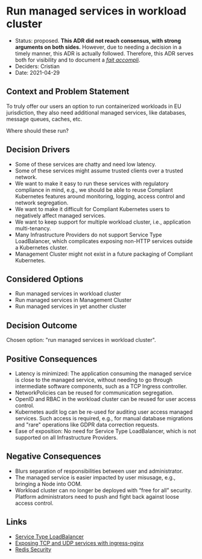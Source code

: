 # Run managed services in workload cluster

* Status: proposed. **This ADR did not reach consensus, with strong arguments on both sides.** However, due to needing a decision in a timely manner, this ADR is actually followed. Therefore, this ADR serves both for visibility and to document a *[fait accompli](https://en.wikipedia.org/wiki/Glossary_of_French_expressions_in_English#F)*.
* Deciders: Cristian
* Date: 2021-04-29

## Context and Problem Statement

To truly offer our users an option to run containerized workloads in EU jurisdiction, they also need additional managed services, like databases, message queues, caches, etc.

Where should these run?

## Decision Drivers

* Some of these services are chatty and need low latency.
* Some of these services might assume trusted clients over a trusted network.
* We want to make it easy to run these services with regulatory compliance in mind, e.g., we should be able to reuse Compliant Kubernetes features around monitoring, logging, access control and network segregation.
* We want to make it difficult for Compliant Kubernetes users to negatively affect managed services.
* We want to keep support for multiple workload cluster, i.e., application multi-tenancy.
* Many Infrastructure Providers do not support Service Type LoadBalancer, which complicates exposing non-HTTP services outside a Kubernetes cluster.
* Management Cluster might not exist in a future packaging of Compliant Kubernetes.

## Considered Options

* Run managed services in workload cluster
* Run managed services in Management Cluster
* Run managed services in yet another cluster

## Decision Outcome

Chosen option: "run managed services in workload cluster".

## Positive Consequences

* Latency is minimized: The application consuming the managed service is close to the managed service, without needing to go through intermediate software components, such as a TCP Ingress controller.
* NetworkPolicies can be reused for communication segregation.
* OpenID and RBAC in the workload cluster can be reused for user access control.
* Kubernetes audit log can be re-used for auditing user access managed services. Such access is required, e.g., for manual database migrations and "rare" operations like GDPR data correction requests.
* Ease of exposition: No need for Service Type LoadBalancer, which is not supported on all Infrastructure Providers.

## Negative Consequences

* Blurs separation of responsibilities between user and administrator.
* The managed service is easier impacted by user misusage, e.g., bringing a Node into OOM.
* Workload cluster can no longer be deployed with “free for all” security. Platform administrators need to push and fight back against loose access control.

## Links

* [Service Type LoadBalancer](https://kubernetes.io/docs/concepts/services-networking/service/#loadbalancer)
* [Exposing TCP and UDP services with ingress-nginx](https://kubernetes.github.io/ingress-nginx/user-guide/exposing-tcp-udp-services/)
* [Redis Security](https://redis.io/topics/security)
